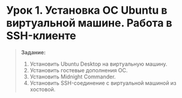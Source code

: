 # Урок 1. Установка ОС Ubuntu в виртуальной машине. Работа в SSH-клиенте

> **Задание:**
> 1. Установить Ubuntu Desktop на виртуальную машину.
> 2. Установить гостевые дополнения ОС.
> 3. Установить Midnight Commander.
> 4. Установить SSH-соединение с виртуальной машиной из хостовой.

